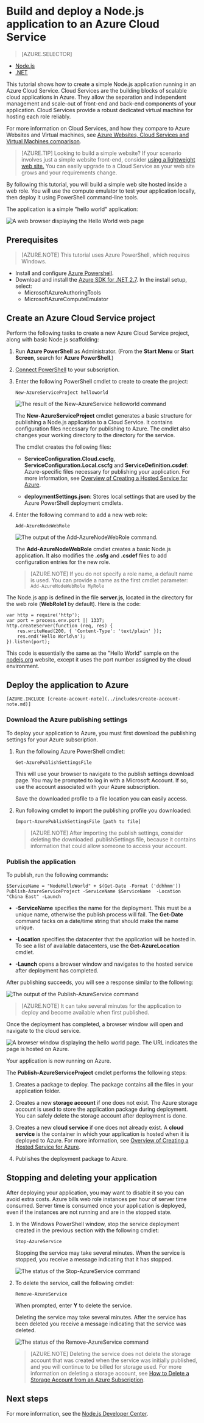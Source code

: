 <properties
	pageTitle="Node.js Getting Started Guide | Windows Azure"
	description="Learn how to create a simple Node.js web site and deploy it to an Azure cloud service."
	services="cloud-services"
	documentationCenter="nodejs"
	authors="rmcmurray"
	manager="wpickett"
	editor=""/>

<tags
	ms.service="cloud-services"
	ms.date="11/20/2015"
	wacn.date=""/>


# Build and deploy a Node.js application to an Azure Cloud Service

> [AZURE.SELECTOR]
- [Node.js](/documentation/articles/cloud-services-nodejs-develop-deploy-app)
- [.NET](/documentation/articles/cloud-services-dotnet-get-started)

This tutorial shows how to create a simple Node.js application running
in an Azure Cloud Service. Cloud Services are the building blocks of
scalable cloud applications in Azure. They allow the separation and independent
management and scale-out of front-end and back-end components of your application.  Cloud Services
provide a robust dedicated virtual machine for hosting each role reliably.

For more information on Cloud Services, and how they compare to Azure Websites and Virtual machines, see [Azure Websites, Cloud Services and Virtual Machines comparison](/documentation/articles/choose-web-site-cloud-service-vm).

>[AZURE.TIP] Looking to build a simple website? If your scenario involves just a simple website front-end, consider <a href="/documentation/articles/web-sites-nodejs-develop-deploy-mac">using a lightweight web site.</a> You can easily upgrade to a Cloud Service as your web site grows and your requirements change.


By following this tutorial, you will build a simple web site hosted inside a web role. You
will use the compute emulator to test your application locally, then deploy it
using PowerShell command-line tools.

The application is a simple "hello world" application:

![A web browser displaying the Hello World web page](./media/cloud-services-nodejs-develop-deploy-app/node14.png)

## Prerequisites

> [AZURE.NOTE] This tutorial uses Azure PowerShell, which requires Windows.

- Install and configure [Azure Powershell](/documentation/articles/powershell-install-configure).
- Download and install the [Azure SDK for .NET 2.7](http://www.microsoft.com/download/details.aspx?id=48178). In the install setup, select:
    - MicrosoftAzureAuthoringTools
    - MicrosoftAzureComputeEmulator


## Create an Azure Cloud Service project

Perform the following tasks to create a new Azure Cloud Service project, along with basic Node.js scaffolding:


1. Run **Azure PowerShell** as Administrator. (From the **Start Menu** or **Start Screen**, search for **Azure PowerShell**.)

2.  [Connect PowerShell](/documentation/articles/powershell-install-configure#how-to-connect-to-your-subscription) to your subscription.
3.  Enter the following PowerShell cmdlet to create to create the project:

        New-AzureServiceProject helloworld

	![The result of the New-AzureService helloworld command](./media/cloud-services-nodejs-develop-deploy-app/node9.png)

	The **New-AzureServiceProject** cmdlet generates a basic structure for publishing a Node.js application to a Cloud Service. It contains configuration files necessary for publishing to Azure. The cmdlet also changes your working directory to the directory for the service.

	The cmdlet creates the following files:

	-   **ServiceConfiguration.Cloud.cscfg**,
        **ServiceConfiguration.Local.cscfg** and **ServiceDefinition.csdef**:
        Azure-specific files necessary for publishing your
        application. For more information, see
        [Overview of Creating a Hosted Service for Azure][].

	-   **deploymentSettings.json**: Stores local settings that are used by
        the Azure PowerShell deployment cmdlets.

4.  Enter the following command to add a new web role:

        Add-AzureNodeWebRole

	![The output of the Add-AzureNodeWebRole command.](./media/cloud-services-nodejs-develop-deploy-app/node11.png)

	The **Add-AzureNodeWebRole** cmdlet creates a basic Node.js application. It also modifies the **.csfg** and **.csdef** files to add configuration entries for the new role.

	> [AZURE.NOTE] If you do not specify a role name, a default name is used. You can provide a name as the first cmdlet parameter: `Add-AzureNodeWebRole MyRole`


The Node.js app is defined in the file **server.js**, located in the directory for the web role (**WebRole1** by default). Here is the code:

	var http = require('http');
	var port = process.env.port || 1337;
	http.createServer(function (req, res) {
	    res.writeHead(200, { 'Content-Type': 'text/plain' });
	    res.end('Hello World\n');
	}).listen(port);

This code is essentially the same as the "Hello World" sample on the [nodejs.org][] website, except it uses the port number assigned by the cloud environment.

## Deploy the application to Azure

	[AZURE.INCLUDE [create-account-note](../includes/create-account-note.md)]


### Download the Azure publishing settings

To deploy your application to Azure, you must first download the publishing settings for your Azure subscription.

1.  Run the following Azure PowerShell cmdlet:

        Get-AzurePublishSettingsFile

	This will use your browser to navigate to the publish settings download page. You may be prompted to log in with a Microsoft Account. If so, use the account associated with your Azure subscription.

	Save the downloaded profile to a file location you can easily access.

2.  Run following cmdlet to import the publishing profile you downloaded:

        Import-AzurePublishSettingsFile [path to file]


	> [AZURE.NOTE] After importing the publish settings, consider deleting the downloaded .publishSettings file, because it contains information that could allow someone to access your account.


### Publish the application

To publish, run the following commands:

  	$ServiceName = "NodeHelloWorld" + $(Get-Date -Format ('ddhhmm'))   
	Publish-AzureServiceProject -ServiceName $ServiceName  -Location "China East" -Launch

- **-ServiceName** specifies the name for the deployment. This must be a unique name, otherwise the publish process will fail. The **Get-Date** command tacks on a date/time string that should make the name unique.

- **-Location** specifies the datacenter that the application will be hosted in. To see a list of available datacenters, use the **Get-AzureLocation** cmdlet.

- **-Launch** opens a browser window and navigates to the hosted service after deployment has completed.

After publishing succeeds, you will see a response similar to the following:

![The output of the Publish-AzureService command](./media/cloud-services-nodejs-develop-deploy-app/node19.png)

> [AZURE.NOTE]
> It can take several minutes for the application to deploy and become available when first published.

Once the deployment has completed, a browser window will open and navigate to the cloud service.


![A browser window displaying the hello world page. The URL indicates the page is hosted on Azure.](./media/cloud-services-nodejs-develop-deploy-app/node21.png)

Your application is now running on Azure.

The **Publish-AzureServiceProject** cmdlet performs the following steps:

1.  Creates a package to deploy. The package contains all the files in your application folder.

2.  Creates a new **storage account** if one does not exist. The Azure storage account is used to store the application package during deployment. You can safely delete the storage account after deployment is done.

3.  Creates a new **cloud service** if one does not already exist. A **cloud service** is the container in which your application is hosted when it is deployed to Azure. For more information, see [Overview of Creating a Hosted Service for Azure][].

4.  Publishes the deployment package to Azure.



## Stopping and deleting your application

After deploying your application, you may want to disable it so you can avoid extra costs. Azure bills web role instances per hour of server time consumed. Server time is consumed once your application is deployed, even if the instances are not running and are in the stopped state.

1.  In the Windows PowerShell window, stop the service deployment created in the previous section with the following cmdlet:

        Stop-AzureService

	Stopping the service may take several minutes. When the service is stopped, you receive a message indicating that it has stopped.

	![The status of the Stop-AzureService command](./media/cloud-services-nodejs-develop-deploy-app/node48.png)

2.  To delete the service, call the following cmdlet:

        Remove-AzureService

	When prompted, enter **Y** to delete the service.

	Deleting the service may take several minutes. After the service has been deleted you receive a message indicating that the service was deleted.

	![The status of the Remove-AzureService command](./media/cloud-services-nodejs-develop-deploy-app/node49.png)

	> [AZURE.NOTE] Deleting the service does not delete the storage account that was created when the service was initially published, and you will continue to be billed for storage used. For more information on deleting a storage account, see [How to Delete a Storage Account from an Azure Subscription](http://msdn.microsoft.com/zh-cn/library/azure/hh531562.aspx).

## Next steps

For more information, see the [Node.js Developer Center](/develop/nodejs/).

[The Windows Start menu with the Azure SDK Node.js entry expanded]: ./media/cloud-services-nodejs-develop-deploy-app/azure-powershell-menu.png
[mkdir]: ./media/cloud-services-nodejs-develop-deploy-app/getting-started-6.png
[nodejs.org]: http://nodejs.org/
[A directory listing of the helloworld folder.]: ./media/cloud-services-nodejs-develop-deploy-app/getting-started-7.png
[Overview of Creating a Hosted Service for Azure]: http://msdn.microsoft.com/zh-cn/library/azure/jj155995.aspx
[A directory listing of the WebRole1 folder]: ./media/cloud-services-nodejs-develop-deploy-app/getting-started-8.png
[The menu displayed when right-clicking the Azure emulator from the task bar.]: ./media/cloud-services-nodejs-develop-deploy-app/getting-started-11.png
[A browser window displaying http://azure.microsoft.com/ with the Trial link highlighted]: ./media/cloud-services-nodejs-develop-deploy-app/getting-started-12.png
[A browser window displaying the liveID sign in page]: ./media/cloud-services-nodejs-develop-deploy-app/getting-started-13.png
[Internet Explorer displaying the save as dialog for the publishSettings file.]: ./media/cloud-services-nodejs-develop-deploy-app/getting-started-14.png

[The full status output of the Publish-AzureService command]: ./media/cloud-services-nodejs-develop-deploy-app/node20.png
[How to Delete a Storage Account from an Azure Subscription]: /documentation/articles/storage-manage-storage-account/
[powershell-menu]: ./media/cloud-services-nodejs-develop-deploy-app/azure-powershell-start.png
 
